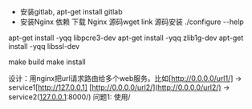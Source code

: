 - 安装gitlab, apt-get install gitlab
- 安装Nginx 依赖 
下载 Nginx 源码wget link
源码安装 ./configure --help

apt-get install -yqq libpcre3-dev
apt-get install -yqq zlib1g-dev
apt-get install -yqq libssl-dev

make build
make install 

设计：用nginx把url请求路由给多个web服务。比如[http://0.0.0.0/url1/] -> service1[http://127.0.0.1]
[http://0.0.0.0/url2/](http://0.0.0.0/url2/) -> service2([127.0.0.1](127.0.0.1):8000/)
问题1:
使用/
<!--stackedit_data:
eyJoaXN0b3J5IjpbLTExNjQ5MDQ5OTgsLTk4MjgzMjg0LDE1OD
g1MTAzMTZdfQ==
-->